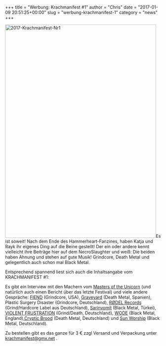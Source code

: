 +++
title = "Werbung: Krachmanifest #1"
author = "Chris"
date = "2017-01-09 20:51:25+00:00"
slug = "werbung-krachmanifest-1"
category = "news"
+++

<img class="alignright size-large wp-image-15473" src="http://necroslaughter.de/wp-content/uploads/2017/01/2017-Krachmanifest-Nr1-488x690.jpg" alt="2017-Krachmanifest-Nr1" width="488" height="690" />Es ist soweit! Nach dem Ende des Hammerheart-Fanzines, haben Katja und Rayk ihr eigenes Ding auf die Beine gestellt! Der ein oder andere kennt vielleicht ihre Beiträge hier auf dem NecroSlaughter und weiß: Die beiden haben Ahnung und stehen auf gute Musik! Grindcore, Death Metal und gelegentlich auch schon mal Black Metal.

Entsprechend spannend liest sich auch die Inhaltsangabe vom KRACHMANIFEST #1:

Es gibt ein Interview mit den Machern vom <a href="https://www.facebook.com/mastersunicorn/" data-hovercard="/ajax/hovercard/page.php?id=1377407742545717&amp;extragetparams=%7B%22directed_target_id%22%3A0%7D" data-hovercard-prefer-more-content-show="1">Masters of the Unicorn</a> (und natürlich auch einen Bericht über das letzte Festival) und viele andere Gespräche: <a href="https://www.facebook.com/fiendgrind/" data-hovercard="/ajax/hovercard/page.php?id=1434691290076678&amp;extragetparams=%7B%22directed_target_id%22%3A0%7D" data-hovercard-prefer-more-content-show="1">FIEND</a> (Grindcore, USA), <a href="https://www.facebook.com/deathmetalgraveyard/" data-hovercard="/ajax/hovercard/page.php?id=161078517258016&amp;extragetparams=%7B%22directed_target_id%22%3A0%7D" data-hovercard-prefer-more-content-show="1">Graveyard</a> (Death Metal, Spanien), Plastic Surgery Disaster (Grindcore, Deutschland), <a href="https://www.facebook.com/roedelrecords/" data-hovercard="/ajax/hovercard/page.php?id=931295730272899&amp;extragetparams=%7B%22directed_target_id%22%3A0%7D" data-hovercard-prefer-more-content-show="1">RØDEL Records</a> (Grind/Hardcore Label aus Deutschland), <a href="https://www.facebook.com/sarinvomit/" data-hovercard="/ajax/hovercard/page.php?id=193312247485145&amp;extragetparams=%7B%22directed_target_id%22%3A0%7D" data-hovercard-prefer-more-content-show="1">Sarinvomit</a> (Black Metal, Türkei), <a href="https://www.facebook.com/ViolentFrustration/" data-hovercard="/ajax/hovercard/page.php?id=441699402566034&amp;extragetparams=%7B%22directed_target_id%22%3A0%7D" data-hovercard-prefer-more-content-show="1">VIOLENT FRUSTRATION</a> (Grind/Death, Deutschland), <a href="https://www.facebook.com/Wodecult/" data-hovercard="/ajax/hovercard/page.php?id=874663715908383&amp;extragetparams=%7B%22directed_target_id%22%3A0%7D" data-hovercard-prefer-more-content-show="1">WODE</a> (Black Metal, England),<a href="https://www.facebook.com/CrypticBrood/" data-hovercard="/ajax/hovercard/page.php?id=486501158057711&amp;extragetparams=%7B%22directed_target_id%22%3A0%7D" data-hovercard-prefer-more-content-show="1">Cryptic Brood</a> (Death Metal, Deutschland) und <a href="https://www.facebook.com/sunworshipband/" data-hovercard="/ajax/hovercard/page.php?id=234425396724989&amp;extragetparams=%7B%22directed_target_id%22%3A0%7D" data-hovercard-prefer-more-content-show="1">Sun Worship</a> (Black Metal, Deutschland).

Zu bestellen gibt es das ganze für 3 € zzgl Versand und Verpackung unter <a href="mailto:krachmanifest@gmx.net">krachmanifest@gmx.net</a> .
